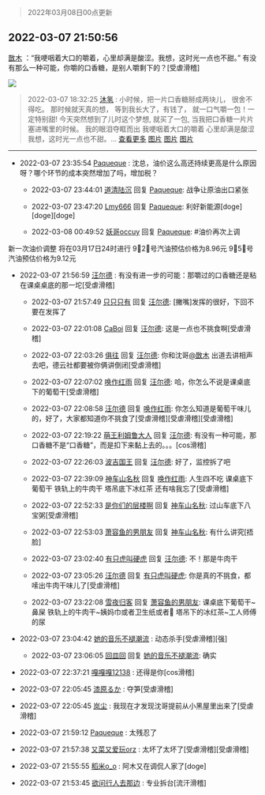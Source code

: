 > 2022年03月08日00点更新
<link rel="stylesheet" href="https://cdn.jsdelivr.net/gh/taotie6/sampleJSON@main/css/photo_show.css">
<meta name="referrer" content="no-referrer" />


 ## 2022-03-07 21:50:56 

 [㪚木](https://www.coolapk.com/feed/34077797?shareKey=N2M0YTQ4YjczYjU3NjIyNjEwMmM~) ：“我哽咽着大口的嚼着，心里却满是酸涩。我想，这时光一点也不甜。”
有没有那么一种可能，你嚼的口香糖，是别人嚼剩下的？[受虐滑稽] 

<div class="album">
<img class="img-item" src="http://image.coolapk.com/feed/2019/0507/23/1081091_4586_1095@230x167.gif" />
</div>

> 2022-03-07 18:32:25 
> [沐氢](https://www.coolapk.com/feed/34072793?shareKey=ODk4ODNlYzNjN2EwNjIyNjEwMmM~) : 小时候，把一片口香糖掰成两块儿， 很舍不得吃。 那时候就天真的想， 等到我长大了，有钱了， 就一口气嚼一包！一定特别甜! 今天突然想到了儿时这个梦想, 就买了一包, 当我把口香糖一片片塞进嘴里的时候。 我的眼泪夺眶而出 我哽咽着大口的嚼着 心里却满是酸涩 我想，这时光一点也不甜。... <a href="">查看更多</a> 
[图片](http://image.coolapk.com/feed/2022/0307/18/10971482_303d192a_9143_4639_940@2160x2160.jpeg)
[图片](http://image.coolapk.com/feed/2022/0307/18/10971482_28c43f10_9143_465_586@2160x2880.jpeg)
[图片](http://image.coolapk.com/feed/2022/0307/18/10971482_0510a5ce_9143_4659_791@160x120.gif)

 ------- 

- 2022-03-07 23:35:54 [Paqueque](uid=685582) : 沈总，油价这么高还持续更高是什么原因呀？哪个环节的成本突然增加了吗，增加税？ 

    - 2022-03-07 23:44:01 [道清陆沉](uid=889471) 回复 [Paqueque](uid=685582): 战争让原油出口紧张 

    - 2022-03-07 23:47:20 [Lmy666](uid=2892232) 回复 [Paqueque](uid=685582): 利好新能源[doge][doge][doge] 

    - 2022-03-08 00:49:52 [妖哥occuy](uid=1388591) 回复 [Paqueque](uid=685582): #油价再次上调

新一次油价调整
将在03月17日24时进行
9⃣️2⃣️号汽油预估价格为8.96元
9⃣️5⃣️号汽油预估价格为9.12元 

- 2022-03-07 21:56:59 [汪尔德](uid=1595236) : 有没有进一步的可能：那嚼过的口香糖还是粘在课桌桌底的那一坨[受虐滑稽] 

    - 2022-03-07 21:57:49 [只只只有](uid=2467028) 回复 [汪尔德](uid=1595236): [撇嘴]发挥的很好，下回不要在发挥了 

    - 2022-03-07 22:01:08 [CaBoi](uid=3746166) 回复 [汪尔德](uid=1595236): 这是一点也不挑食啊[受虐滑稽] 

    - 2022-03-07 22:03:26 [俱往](uid=15331663) 回复 [汪尔德](uid=1595236): 你和沈哥<a class="feed-link-uname" href="/u/㪚木">@㪚木</a> 出道去讲相声去吧，德云社都要被你俩讲倒闭[受虐滑稽] 

    - 2022-03-07 22:07:02 [唤作红雨](uid=3306791) 回复 [汪尔德](uid=1595236): 哈，你怎么不说是课桌底下的葡萄干[受虐滑稽] 

    - 2022-03-07 22:08:58 [汪尔德](uid=1595236) 回复 [唤作红雨](uid=3306791): 你怎么知道是葡萄干味儿的，好了，大家都知道你不挑食了[受虐滑稽][受虐滑稽][受虐滑稽] 

    - 2022-03-07 22:19:22 [萌王利姆鲁大人](uid=4048495) 回复 [汪尔德](uid=1595236): 有没有一种可能，那口香糖不是“口香糖”，而是扣下来黏上去的。。。[cos滑稽] 

    - 2022-03-07 22:26:03 [波吉国王](uid=1890772) 回复 [汪尔德](uid=1595236): 好了，监控拆了吧 

    - 2022-03-07 22:39:09 [神车山名秋](uid=1030948) 回复 [唤作红雨](uid=3306791): 人生四不吃 课桌底下葡萄干 铁轨上的牛肉干 塔吊底下冰红茶 还有啥我忘了[受虐滑稽] 

    - 2022-03-07 22:52:33 [是你们的层楼啊](uid=10511518) 回复 [神车山名秋](uid=1030948): 过山车底下八宝粥[受虐滑稽] 

    - 2022-03-07 22:53:03 [萧容鱼的男朋友](uid=2377889) 回复 [神车山名秋](uid=1030948): 有什么讲究[捂脸] 

    - 2022-03-07 23:02:40 [有只虎叫硬虎](uid=3502016) 回复 [汪尔德](uid=1595236): 不！那是牛肉干 

    - 2022-03-07 23:05:26 [汪尔德](uid=1595236) 回复 [有只虎叫硬虎](uid=3502016): 你是真的不挑食，都嗦出牛肉干味儿了[受虐滑稽] 

    - 2022-03-07 23:22:08 [雪夜归客](uid=2369381) 回复 [萧容鱼的男朋友](uid=2377889): 课桌底下葡萄干~鼻屎
铁轨上的牛肉干~姨妈巾或者卫生纸或者💩
塔吊下的冰红茶~工人师傅的尿 

- 2022-03-07 23:04:42 [她的音乐不褪潮流](uid=1780475) : 动态杀手[受虐滑稽][强] 

    - 2022-03-07 23:06:05 [回皿回](uid=1430084) 回复 [她的音乐不褪潮流](uid=1780475): 确实 

- 2022-03-07 22:37:21 [嘎嘎嘎12138](uid=10490596) : 还得是你[cos滑稽] 

- 2022-03-07 22:05:45 [漆原るか](uid=2574757) : 夺笋[受虐滑稽] 

- 2022-03-07 22:05:45 [岚尘](uid=1308250) : 我现在才发现沈哥提前从小黑屋里出来了[受虐滑稽] 

- 2022-03-07 21:59:12 [Paqueque](uid=685582) : 太残忍了 

- 2022-03-07 21:57:38 [又菜又爱玩orz](uid=3926197) : 太坏了太坏了[受虐滑稽][受虐滑稽] 

- 2022-03-07 21:55:55 [稻米o_o](uid=1827990) : 阿木又在调侃人家了[doge] 

- 2022-03-07 21:53:45 [欲问行人去那边](uid=826969) : 专业拆台[流汗滑稽] 

